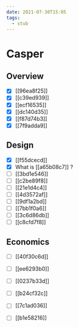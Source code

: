 ```yaml
---
date: 2021-07-30T15:05
tags: 
  - stub
---
```


# Casper

## Overview

- [x] [[96ea8f25]]
- [x] [[c39ed939]]
- [x] [[ecf16535]] 
- [x] [[dc140d35]]
- [x] [[f87d74b3]]
- [x] [[7f9adda9]]

## Design

- [x] [[f55dcecd]]
- [x] What is [[a65b08c7]]  ?
- [ ] [[3bd1e546]]
- [ ] [[c2be89f8]]
- [ ] [[21e1d4c4]]
- [ ] [[4d3572af]]
- [ ] [[9df1a2bd]]
- [ ] [[7bb1f0a6]]
- [ ] [[3c6d86db]]
- [ ] [[c8cfd7f8]]

## Economics

- [ ] [[40f30c6d]]
- [ ] [[ee6293b0]]
- [ ] [[0237b33d]]
- [ ] [[b24cf32c]]

- [ ] [[7c1ad036]]
- [ ] [[b1e58216]]
